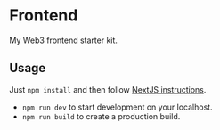 # Frontend

My Web3 frontend starter kit.

## Usage

Just `npm install` and then follow [NextJS instructions](./CNA.md).

- `npm run dev` to start development on your localhost.
- `npm run build` to create a production build.
